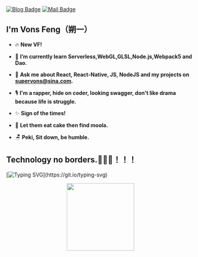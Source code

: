 [![Blog Badge](https://img.shields.io/badge/blog-190k%20pageview-brightgreen)](https://blog.csdn.net/qq934235475) 
[![Mail Badge](https://img.shields.io/badge/-supervons@sina.com-c14438?style=flat-square&logo=Gmail&logoColor=white&link=mailto:haoruileee@gmail.com)](mailto:haoruileee@gmail.com)
## I'm Vons Feng（朔一）
- 🔥 **New VF!**

- 🌱 **I’m currently learn Serverless,WebGL,GLSL,Node.js,Webpack5 and Dao.**

- 💬 **Ask me about React, React-Native, JS, NodeJS and my projects on supervons@sina.com.**

- 🎙 **I'm a rapper, hide on coder, looking swagger, don't like drama because life is struggle.**

- ✨ **Sign of the times!**

- 🧁 **Let them eat cake then find moola.**

- 🪑 **Peki, Sit down, be humble.**

## Technology no borders.🚀🚀🚀！！！
[![Typing SVG](https://readme-typing-svg.demolab.com?font=Fira+Code&pause=1000&color=070408&width=435&lines=Know+yourself.)](https://git.io/typing-svg)
<p  align="center">
<a href="javaScript:">
  <img height="180em" src="https://github-profile-summary-cards.vercel.app/api/cards/profile-details?username=supervons&theme=github"/><br/>
</a>
</p>
